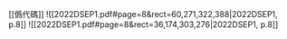 [[僞代碼]]
![[2022DSEP1.pdf#page=8&rect=60,271,322,388|2022DSEP1, p.8]]
![[2022DSEP1.pdf#page=8&rect=36,174,303,276|2022DSEP1, p.8]]